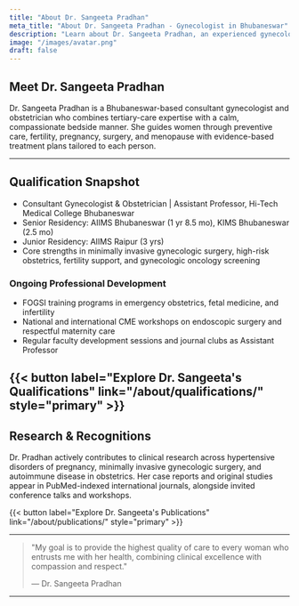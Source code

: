 ```yaml
---
title: "About Dr. Sangeeta Pradhan"
meta_title: "About Dr. Sangeeta Pradhan - Gynecologist in Bhubaneswar"
description: "Learn about Dr. Sangeeta Pradhan, an experienced gynecologist and obstetrician serving patients in Bhubaneswar, Odisha."
image: "/images/avatar.png"
draft: false
---
```



## Meet Dr. Sangeeta Pradhan

Dr. Sangeeta Pradhan is a Bhubaneswar-based consultant gynecologist and obstetrician who combines tertiary-care expertise with a calm, compassionate bedside manner. She guides women through preventive care, fertility, pregnancy, surgery, and menopause with evidence-based treatment plans tailored to each person.

---

## Qualification Snapshot

- Consultant Gynecologist & Obstetrician | Assistant Professor, Hi-Tech Medical College Bhubaneswar
- Senior Residency: AIIMS Bhubaneswar (1 yr 8.5 mo), KIMS Bhubaneswar (2.5 mo)
- Junior Residency: AIIMS Raipur (3 yrs)
- Core strengths in minimally invasive gynecologic surgery, high-risk obstetrics, fertility support, and gynecologic oncology screening

### Ongoing Professional Development

- FOGSI training programs in emergency obstetrics, fetal medicine, and infertility
- National and international CME workshops on endoscopic surgery and respectful maternity care
- Regular faculty development sessions and journal clubs as Assistant Professor


{{< button label="Explore Dr. Sangeeta's Qualifications" link="/about/qualifications/" style="primary" >}}
---

## Research & Recognitions

Dr. Pradhan actively contributes to clinical research across hypertensive disorders of pregnancy, minimally invasive gynecologic surgery, and autoimmune disease in obstetrics. Her case reports and original studies appear in PubMed-indexed international journals, alongside invited conference talks and workshops.

{{< button label="Explore Dr. Sangeeta's Publications" link="/about/publications/" style="primary" >}}

---

> "My goal is to provide the highest quality of care to every woman who entrusts me with her health, combining clinical excellence with compassion and respect."
>
> — Dr. Sangeeta Pradhan

---